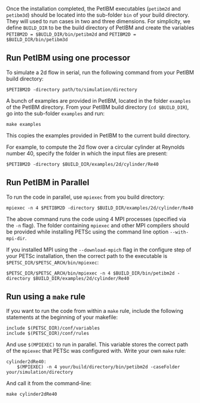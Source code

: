 Once the installation completed, the PetIBM executables (`petibm2d` and `petibm3d`) should be located into the sub-folder `bin` of your build directory.
They will used to run cases in two and three dimensions.
For simplicity, we define `BUILD_DIR` to be the build directory of PetIBM and create the variables `PETIBM2D = $BUILD_DIR/bin/petibm2d` and `PETIBM2D = $BUILD_DIR/bin/petibm3d`


## Run PetIBM using one processor

To simulate a 2d flow in serial, run the following command from your PetIBM build directory:

    $PETIBM2D -directory path/to/simulation/directory

A bunch of examples are provided in PetIBM, located in the folder `examples` of the PetIBM directory.
From your PetIBM build directory (`cd $BUILD_DIR`), go into the sub-folder `examples` and run:

    make examples

This copies the examples provided in PetIBM to the current build directory.

For example, to compute the 2d flow over a circular cylinder at Reynolds number 40, specify the folder in which the input files are present:

    $PETIBM2D -directory $BUILD_DIR/examples/2d/cylinder/Re40


## Run PetIBM in Parallel

To run the code in parallel, use `mpiexec` from you build directory:

    mpiexec -n 4 $PETIBM2D -directory $BUILD_DIR/examples/2d/cylinder/Re40

The above command runs the code using 4 MPI processes (specified via the `-n` flag). The folder containing `mpiexec` and other MPI compilers should be provided while installing PETSc using the command line option `--with-mpi-dir`.

If you installed MPI using the `--download-mpich` flag in the configure step of your PETSc installation, then the correct path to the executable is `$PETSC_DIR/$PETSC_ARCH/bin/mpiexec`:

    $PETSC_DIR/$PETSC_ARCH/bin/mpiexec -n 4 $BUILD_DIR/bin/petibm2d -directory $BUILD_DIR/examples/2d/cylinder/Re40


## Run using a `make` rule

If you want to run the code from within a `make` rule, include the following statements at the beginning of your makefile:

    include $(PETSC_DIR)/conf/variables
    include $(PETSC_DIR)/conf/rules

And use `$(MPIEXEC)` to run in parallel. This variable stores the correct path of the `mpiexec` that PETSc was configured with. Write your own `make` rule:

    cylinder2dRe40:
        $(MPIEXEC) -n 4 your/build/directory/bin/petibm2d -caseFolder your/simulation/directory

And call it from the command-line:

    make cylinder2dRe40
